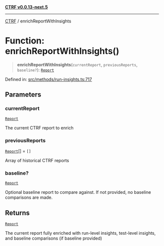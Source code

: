 [**CTRF v0.0.13-next.5**](../README.md)

***

[CTRF](../README.md) / enrichReportWithInsights

# Function: enrichReportWithInsights()

> **enrichReportWithInsights**(`currentReport`, `previousReports`, `baseline?`): [`Report`](../interfaces/Report.md)

Defined in: [src/methods/run-insights.ts:717](https://github.com/ctrf-io/ctrf-core-js/blob/main/src/methods/run-insights.ts#L717)

## Parameters

### currentReport

[`Report`](../interfaces/Report.md)

The current CTRF report to enrich

### previousReports

[`Report`](../interfaces/Report.md)[] = `[]`

Array of historical CTRF reports

### baseline?

[`Report`](../interfaces/Report.md)

Optional baseline report to compare against. If not provided, no baseline comparisons are made.

## Returns

[`Report`](../interfaces/Report.md)

The current report fully enriched with run-level insights, test-level insights, and baseline comparisons (if baseline provided)
